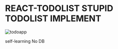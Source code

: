 # REACT-TODOLIST STUPID TODOLIST IMPLEMENT
![todoapp](https://user-images.githubusercontent.com/77049442/114281662-d8888000-9a69-11eb-99cb-d1dad3c325a0.png)

self-learning No DB
